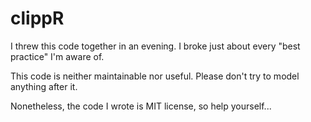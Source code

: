 # clippR

I threw this code together in an evening. I broke just about every "best practice" I'm aware of.

This code is neither maintainable nor useful. Please don't try to model anything after it.

Nonetheless, the code I wrote is MIT license, so help yourself...
